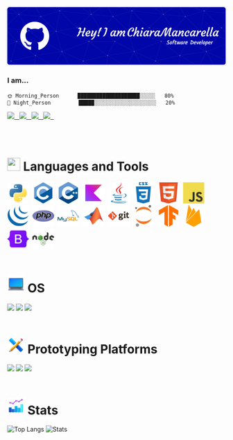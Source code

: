 <div id="header" align="center">
  <a href="https://linktr.ee/ChiaraMancarella">
    <img src="github-header-image.png" width="auto"/>
  </a>
</div>

### I am...

```text
🌞 Morning_Person      ████████████████████░░░░░   80% 
🌙 Night_Person         █████░░░░░░░░░░░░░░░░░░░░   20%
```

  <a href="https://www.linkedin.com/in/chiara-mancarella-082048207/">
    <img src="https://img.shields.io/badge/LinkedIn-0077B5?style=for-the-badge&logo=linkedin&logoColor=white"/> &nbsp;
  </a>
  <a href="https://twitter.com/C_Mancarella04">
    <img src="https://img.shields.io/badge/Twitter-1DA1F2?style=for-the-badge&logo=twitter&logoColor=white"/> &nbsp;
  </a>
  <a href="https://www.instagram.com/chiara.mancarella_/">
    <img src="https://img.shields.io/badge/Instagram-E4405F?style=for-the-badge&logo=instagram&logoColor=white"/> &nbsp;
  </a>  
 
  <a href="mailto:chiaramancarellait@gmail.com">
    <img src="https://img.shields.io/badge/Gmail-D14836?style=for-the-badge&logo=gmail&logoColor=white"/> &nbsp;
  </a>

<br><br>


# <img src="https://camo.githubusercontent.com/94b33bd991f6c3135af747bdf27361be43e797c0fce678b62ed5aef57e9d8bd7/68747470733a2f2f6d65646961322e67697068792e636f6d2f6d656469612f51737347456d706b79454f684243623765312f67697068792e6769663f6369643d656366303565343761306e336769316266716e74716d6f62386739616964316f796a327772336473336d67373030626c267269643d67697068792e676966" width="30" height="30"/> Languages and Tools
<div>
  <img src="https://raw.githubusercontent.com/devicons/devicon/1119b9f84c0290e0f0b38982099a2bd027a48bf1/icons/python/python-original.svg" title="Python" alt="Python" width="50" height="50"/>&nbsp;
  <img src="https://github.com/devicons/devicon/blob/master/icons/c/c-original.svg"  title="C" alt="C" width="50" height="50"/>&nbsp;
  <img src="https://github.com/devicons/devicon/blob/master/icons/cplusplus/cplusplus-original.svg"  title="C++" alt="C++" width="50" height="50"/>&nbsp;
  <img src="https://github.com/devicons/devicon/blob/master/icons/kotlin/kotlin-original.svg"  title="Kotlin" alt="Kotlin" width="50" height="50"/>&nbsp;
  <img src="https://github.com/devicons/devicon/blob/master/icons/java/java-original.svg"  title="Java" alt="Java" width="50" height="50"/>&nbsp;
  <img src="https://github.com/devicons/devicon/blob/master/icons/css3/css3-plain-wordmark.svg"  title="CSS3" alt="CSS" width="50" height="50"/>&nbsp;
  <img src="https://github.com/devicons/devicon/blob/master/icons/html5/html5-original.svg" title="HTML5" alt="HTML" width="50" height="50"/>&nbsp;
  <img src="https://github.com/devicons/devicon/blob/master/icons/javascript/javascript-original.svg" title="JavaScript" alt="JavaScript" width="50" height="50"/>&nbsp;
  <img src="https://github.com/devicons/devicon/blob/master/icons/jquery/jquery-original.svg"  title="jQuery" alt="jQuery" width="50" height="50"/>&nbsp;
  <img src="https://github.com/devicons/devicon/blob/master/icons/php/php-original.svg" title="PHP"  alt="PHP" width="50" height="50"/>&nbsp;
  <img src="https://github.com/devicons/devicon/blob/master/icons/mysql/mysql-original-wordmark.svg" title="MySQL"  alt="MySQL" width="50" height="50"/>&nbsp;
  <img src="https://raw.githubusercontent.com/devicons/devicon/1119b9f84c0290e0f0b38982099a2bd027a48bf1/icons/matlab/matlab-original.svg" title="Matlab" alt="Matlab" width="50" height="50"/>&nbsp;
  <img src="https://github.com/devicons/devicon/blob/master/icons/git/git-original-wordmark.svg" title="Git" alt="Git" width="50" height="50"/>&nbsp;
  <img src="https://github.com/devicons/devicon/blob/master/icons/jupyter/jupyter-original.svg"  title="Jupyter" alt="Jupyter" width="50" height="50"/>&nbsp;
  <img src="https://raw.githubusercontent.com/devicons/devicon/1119b9f84c0290e0f0b38982099a2bd027a48bf1/icons/tensorflow/tensorflow-original.svg" title="Tensorflow" alt="Tensorflow" width="50" height="50"/>&nbsp;
  <img src="https://github.com/devicons/devicon/blob/master/icons/firebase/firebase-plain.svg"  title="Firebase" alt="Firebase" width="50" height="50"/>&nbsp;
  <img src="https://github.com/devicons/devicon/blob/master/icons/bootstrap/bootstrap-original.svg"  title="Bootstrap" alt="Bootstrap" width="50" height="50"/>&nbsp;
  <img src="https://github.com/devicons/devicon/blob/master/icons/nodejs/nodejs-original-wordmark.svg"  title="NodeJS" alt="NodeJS" width="50" height="50"/>&nbsp;
</div>
<br>


# <img src="icons8-computer-94.png" width="40" height="40"/> OS
<div>
  <img src="https://img.shields.io/badge/Android-3DDC84?style=for-the-badge&logo=android&logoColor=white"/>
  <img src="https://img.shields.io/badge/Linux-FCC624?style=for-the-badge&logo=linux&logoColor=black"/>
  <img src="https://img.shields.io/badge/Windows-0078D6?style=for-the-badge&logo=windows&logoColor=white"/>
</div>
<br>

# <img src="icons8-progettazione-94.png" width="40" height="40"/> Prototyping Platforms
<div>
  <img src="https://img.shields.io/badge/Arduino-00979D?style=for-the-badge&logo=Arduino&logoColor=white"/>
  <img src="https://img.shields.io/badge/adafruit-000000?style=for-the-badge&logo=adafruit&logoColor=white"/>
  <img src="https://img.shields.io/badge/Raspberry%20Pi-A22846?style=for-the-badge&logo=Raspberry%20Pi&logoColor=white"/>
</div>
<br>

# <img src="icons8-grafico-combinato-94.png" width="40" height="40"/> Stats

![Top Langs]((https://github-readme-stats.vercel.app/api/top-langs/?username=Chiara2804&layout=compact&theme=algolia))
![Stats]((https://github-readme-stats.vercel.app/api?username=Chiara2804&show_icons=true&locale=en&theme=algolia))

